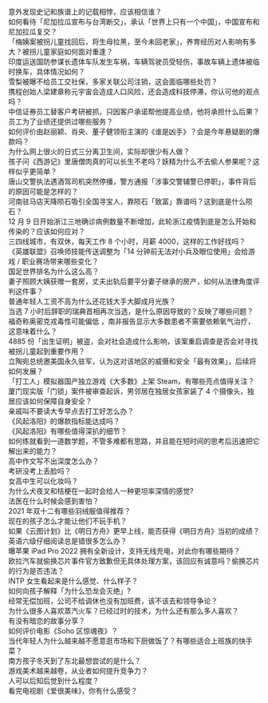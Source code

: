 意外发现史记和族谱上的记载相悖，应该相信谁？  
如何看待「尼加拉瓜宣布与台湾断交」，承认「世界上只有一个中国」，中国宣布和尼加拉瓜复交？  
「梅姨案被拐儿童找回后，将生母拉黑，至今未回老家」，养育经历对人影响有多大？被拐儿童家庭如何面对重逢？  
印度运送国防参谋长遗体车队发生车祸，车辆驾驶员受轻伤，事故车辆上遗体被临时换车，具体情况如何？  
雪梨被曝不给员工交社保，多家关联公司注销，这会面临哪些处罚？  
携程创始人梁建章称元宇宙会造成人口风险，还会造成科技停滞，你认可他的观点吗？  
中信证券员工替客户考研被抓，只因客户承诺帮他提高业绩，他将承担什么后果？员工为了业绩还提供过哪些服务？  
如何评价由赵丽颖、肖央、董子健领衔主演的《谁是凶手》？会是今年悬疑剧的爆款吗？  
为什么网上很火的日式三分离卫生间，实际却很少有人做？  
孩子问《西游记》里唐僧肉真的可以长生不老吗？妖精为什么不去偷人参果呢？这样似乎更简单？  
唐山交警执法遇酒驾司机突然停播，警方通报「涉事交警辅警已停职」，事件背后的原因可能是怎样的？  
河南驻马店天降陨石吸引全国寻宝人，靠陨石「致富」靠谱吗？这到底是什么陨石？  
12 月 9 日开始浙江三地确诊病例数量不断增加，此轮浙江疫情到底是怎么开始和传染的？应该如何应对？  
三四线城市，有双休，每天工作 8 个小时，月薪 4000，这样的工作好找吗？  
《英雄联盟》召唤师技能传送调整为「14 分钟前无法对小兵及眼位使用」会给游戏 / 职业赛场带来哪些变化？  
国足世界排名为什么这么高？  
妻子照顾大姨获赠一套房，丈夫出轨后要平分妻子继承的房产，如何从法律角度评判这件事？  
普通年轻人工资不高为什么还花钱大手大脚成月光族？  
当选 7 小时后辞职的瑞典首相再次当选，是什么原因导致的？反映了哪些问题？  
福奇称奥密克戎毒性可能偏低 ，南非报告显示大多数患者不需要依赖氧气治疗，这意味着什么？  
4885 份「出生证明」被盗，会对社会造成什么影响，该案重启调查是否会对寻找被拐儿童起到重要作用？  
立陶宛总统邀美国永久驻军，认为这对该地区的威慑和安全「最有效果」，后续将如何发展？  
「打工人」模拟器国产独立游戏《大多数》上架 Steam，有哪些亮点值得关注？  
厦门现实版「门锁」案件被审查起诉，男邻居在独居女孩家装了 4 个摄像头，独居应该如何保障自身安全？  
亲戚叫不要读大专早点去打工好怎么办？  
《风起洛阳》的爆款指标能达成吗？  
《风起洛阳》有哪些值得深扒的细节？  
如何练就看到一道数学题，不管多难都有思路，并且能在短时间的思考后迅速把它解出来的能力？  
高中作文写不出深度怎么办？  
考研没考上丢脸吗？  
女高中生可以化妆吗？  
为什么犬夜叉和桔梗在一起时会给人一种更坦率深情的感觉?  
法医在什么时候会感到害怕？  
2021 年双十二有哪些羽绒服值得推荐？  
现在的孩子怎么才能让他们不玩手机？  
如果《云图计划》比《明日方舟》更早上线，能否获得《明日方舟》当初的成绩？  
英语六级仔细阅读总是错很多怎么办？  
曝苹果 iPad Pro 2022 拥有全新设计，支持无线充电，对此你有哪些期待？  
欧拉汽车就偷换芯片事件官方致歉但无具体处理方案，该回应有诚意吗？偷换芯片的行为是否违法？  
INTP 女生看起来是什么感觉、什么样子？  
如何向孩子解释「为什么恐龙会灭绝」?  
经常无偿加班，公司不给调休也没有加班费，该不该去和领导争论？  
为什么很多人喜欢蒸汽火车？已经过时的技术，为什么还有那么多人喜欢？  
有没有暗恋的故事分享？  
如何评价电影《Soho 区惊魂夜》？  
当代年轻人为什么越来越不愿意逛市场和下厨做饭了？有哪些适合上班族的快手菜？  
南方孩子冬天到了东北最想尝试的是什么？  
游戏美术越来越卷，从业者如何提升竞争力？  
人可以后知后觉到什么程度？  
看完电视剧《爱很美味》，你有什么感受？  
